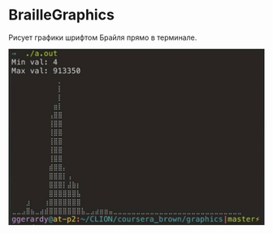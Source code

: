 # BrailleGraphics

Рисует графики шрифтом Брайля прямо в терминале.

![image](https://github.com/liftchampion/BrailleGraphics/blob/master/braille.jpg?raw=true)
